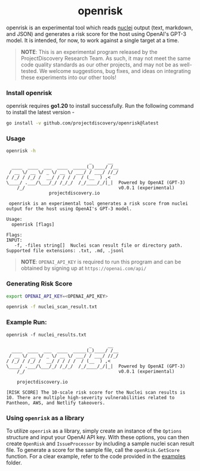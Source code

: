 <h1 align="center">
  openrisk
<br>
</h1>


openrisk is an experimental tool which reads [nuclei](http://github.com/projectdiscovery/nuclei) output (text, markdown, and JSON) and generates a risk score for the host using OpenAI's GPT-3 model. It is intended, for now, to work against a single target at a time.

> **NOTE**: This is an experimental program released by the ProjectDiscovery Research Team. As such, it may not meet the same code quality standards as our other projects, and may not be as well-tested. We welcome suggestions, bug fixes, and ideas on integrating these experiments into our other tools!

### Install openrisk
openrisk requires **go1.20** to install successfully. Run the following command to install the latest version -

```sh
go install -v github.com/projectdiscovery/openrisk@latest
```

### Usage

```sh
openrisk -h
```

```console
                               _      __  
  ____  ____  ___  ____  _____(_)____/ /__
 / __ \/ __ \/ _ \/ __ \/ ___/ / ___/ //_/
/ /_/ / /_/ /  __/ / / / /  / (__  ) ,<   
\____/ .___/\___/_/ /_/_/  /_/____/_/|_|  Powered by OpenAI (GPT-3)
    /_/                                   v0.0.1 (experimental)  
                projectdiscovery.io

 openrisk is an experimental tool generates a risk score from nuclei output for the host using OpenAI's GPT-3 model.

Usage:
  openrisk [flags]

Flags:
INPUT:
   -f, -files string[]  Nuclei scan result file or directory path. Supported file extensions: .txt, .md, .jsonl
```

> **NOTE**: `OPENAI_API_KEY` is required to run this program and can be obtained by signing up at `https://openai.com/api/`

### Generating Risk Score

```sh
export OPENAI_API_KEY=<OPENAI_API_KEY>

openrisk -f nuclei_scan_result.txt
```

### Example Run:

```console
openrisk -f nuclei_results.txt

                               _      __  
  ____  ____  ___  ____  _____(_)____/ /__
 / __ \/ __ \/ _ \/ __ \/ ___/ / ___/ //_/
/ /_/ / /_/ /  __/ / / / /  / (__  ) ,<   
\____/ .___/\___/_/ /_/_/  /_/____/_/|_|  Powered by OpenAI (GPT-3)
    /_/                                   v0.0.1 (experimental)                                          
  
    projectdiscovery.io

[RISK SCORE] The 10-scale risk score for the Nuclei scan results is 10. There are multiple high-severity vulnerabilities related to Pantheon, AWS, and Netlify takeovers.
```

### Using `openrisk` as a library

To utilize `openrisk` as a library, simply create an instance of the `Options` structure and input your OpenAI API key. With these options, you can then create `OpenRisk` and `IssueProcessor` by including a sample nuclei scan result file. To generate a score for the sample file, call the `openRisk.GetScore` function. For a clear example, refer to the code provided in the [examples](examples/) folder.